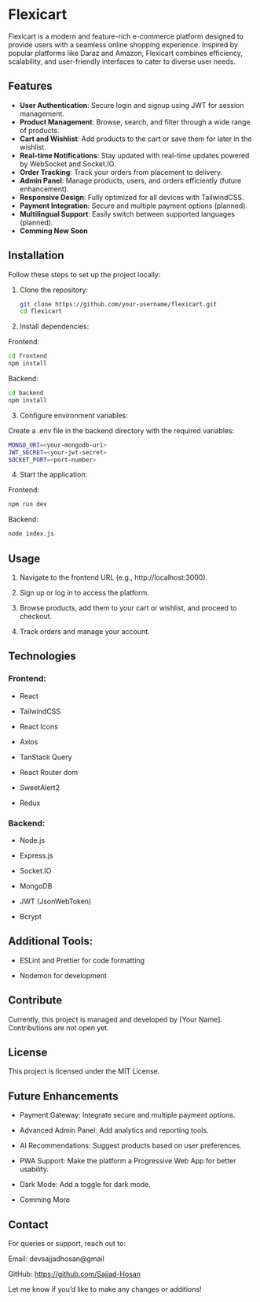 # Flexicart  

Flexicart is a modern and feature-rich e-commerce platform designed to provide users with a seamless online shopping experience. Inspired by popular platforms like Daraz and Amazon, Flexicart combines efficiency, scalability, and user-friendly interfaces to cater to diverse user needs.  

## Features  

- **User Authentication**: Secure login and signup using JWT for session management.  
- **Product Management**: Browse, search, and filter through a wide range of products.  
- **Cart and Wishlist**: Add products to the cart or save them for later in the wishlist.  
- **Real-time Notifications**: Stay updated with real-time updates powered by WebSocket and Socket.IO.  
- **Order Tracking**: Track your orders from placement to delivery.  
- **Admin Panel**: Manage products, users, and orders efficiently (future enhancement).  
- **Responsive Design**: Fully optimized for all devices with TailwindCSS.  
- **Payment Integration**: Secure and multiple payment options (planned).  
- **Multilingual Support**: Easily switch between supported languages (planned).  
- **Comming New Soon**

## Installation  

Follow these steps to set up the project locally:  

1. Clone the repository:  
   ```bash
   git clone https://github.com/your-username/flexicart.git
   cd flexicart

2. Install dependencies:

Frontend:
```bash
cd frontend
npm install
```
Backend:
```bash
cd backend
npm install
```


3. Configure environment variables:

Create a .env file in the backend directory with the required variables:

```bash
MONGO_URI=<your-mongodb-uri>
JWT_SECRET=<your-jwt-secret>
SOCKET_PORT=<port-number>
```


4. Start the application:

Frontend:
```bash
npm run dev
```

Backend:
```bash
node index.js
```


## Usage

1. Navigate to the frontend URL (e.g., http://localhost:3000).


2. Sign up or log in to access the platform.


3. Browse products, add them to your cart or wishlist, and proceed to checkout.


4. Track orders and manage your account.



## Technologies

### Frontend:

- React

- TailwindCSS

- React Icons

- Axios

- TanStack Query

- React Router dom

- SweetAlert2

- Redux


### Backend:

- Node.js

- Express.js

- Socket.IO

- MongoDB

- JWT (JsonWebToken)

- Bcrypt


## Additional Tools:

- ESLint and Prettier for code formatting

- Nodemon for development



## Contribute

Currently, this project is managed and developed by [Your Name]. Contributions are not open yet.

## License

This project is licensed under the MIT License.

## Future Enhancements

- Payment Gateway: Integrate secure and multiple payment options.

- Advanced Admin Panel: Add analytics and reporting tools.

-  AI Recommendations: Suggest products based on user preferences.

- PWA Support: Make the platform a Progressive Web App for better usability.

- Dark Mode: Add a toggle for dark mode.

- Comming More

## Contact

For queries or support, reach out to:

Email: devsajjadhosan@gmail

GitHub: https://github.com/Sajjad-Hosan


Let me know if you’d like to make any changes or additions!

